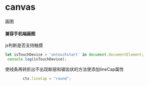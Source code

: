 # canvas
画图
#### 兼容手机端画图

js判断是否支持触摸
```javascript
let isTouchDevice = 'ontouchstart' in document.documentElement;
 console.log(isTouchDevice);
```

使线条再转折出不出现断层和锯齿状的方法使添加lineCap属性
```javascript
        ctx.lineCap = "round";
```
